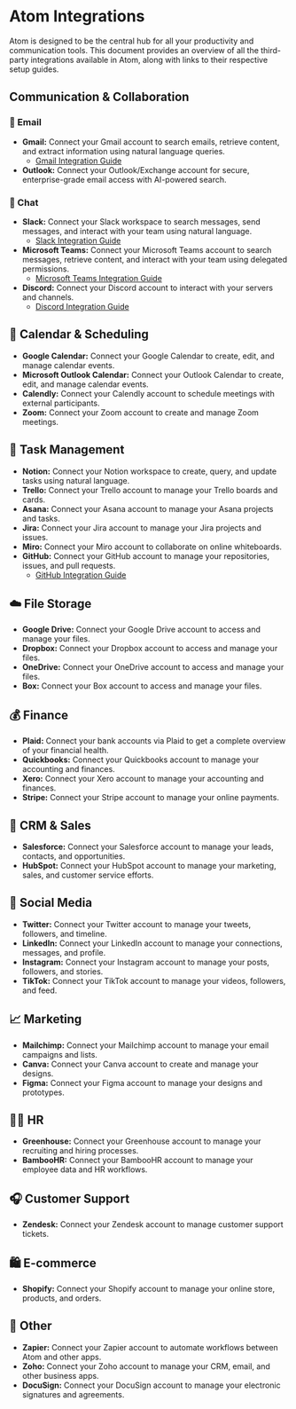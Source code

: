 # Atom Integrations

Atom is designed to be the central hub for all your productivity and communication tools. This document provides an overview of all the third-party integrations available in Atom, along with links to their respective setup guides.

## Communication & Collaboration

### 📧 Email
*   **Gmail:** Connect your Gmail account to search emails, retrieve content, and extract information using natural language queries.
    *   [Gmail Integration Guide](./gmail_integration_guide.md)
*   **Outlook:** Connect your Outlook/Exchange account for secure, enterprise-grade email access with AI-powered search.

### 💬 Chat
*   **Slack:** Connect your Slack workspace to search messages, send messages, and interact with your team using natural language.
    *   [Slack Integration Guide](./slack_integration_guide.md)
*   **Microsoft Teams:** Connect your Microsoft Teams account to search messages, retrieve content, and interact with your team using delegated permissions.
    *   [Microsoft Teams Integration Guide](./msteams_integration_guide.md)
*   **Discord:** Connect your Discord account to interact with your servers and channels.
    *   [Discord Integration Guide](./discord_integration_guide.md)

## 📅 Calendar & Scheduling
*   **Google Calendar:** Connect your Google Calendar to create, edit, and manage calendar events.
*   **Microsoft Outlook Calendar:** Connect your Outlook Calendar to create, edit, and manage calendar events.
*   **Calendly:** Connect your Calendly account to schedule meetings with external participants.
*   **Zoom:** Connect your Zoom account to create and manage Zoom meetings.

## 📝 Task Management
*   **Notion:** Connect your Notion workspace to create, query, and update tasks using natural language.
*   **Trello:** Connect your Trello account to manage your Trello boards and cards.
*   **Asana:** Connect your Asana account to manage your Asana projects and tasks.
*   **Jira:** Connect your Jira account to manage your Jira projects and issues.
*   **Miro:** Connect your Miro account to collaborate on online whiteboards.
*   **GitHub:** Connect your GitHub account to manage your repositories, issues, and pull requests.
    *   [GitHub Integration Guide](./github_integration_guide.md)

## ☁️ File Storage
*   **Google Drive:** Connect your Google Drive account to access and manage your files.
*   **Dropbox:** Connect your Dropbox account to access and manage your files.
*   **OneDrive:** Connect your OneDrive account to access and manage your files.
*   **Box:** Connect your Box account to access and manage your files.

## 💰 Finance
*   **Plaid:** Connect your bank accounts via Plaid to get a complete overview of your financial health.
*   **Quickbooks:** Connect your Quickbooks account to manage your accounting and finances.
*   **Xero:** Connect your Xero account to manage your accounting and finances.
*   **Stripe:** Connect your Stripe account to manage your online payments.

## 👔 CRM & Sales
*   **Salesforce:** Connect your Salesforce account to manage your leads, contacts, and opportunities.
*   **HubSpot:** Connect your HubSpot account to manage your marketing, sales, and customer service efforts.

## 📱 Social Media
*   **Twitter:** Connect your Twitter account to manage your tweets, followers, and timeline.
*   **LinkedIn:** Connect your LinkedIn account to manage your connections, messages, and profile.
*   **Instagram:** Connect your Instagram account to manage your posts, followers, and stories.
*   **TikTok:** Connect your TikTok account to manage your videos, followers, and feed.

## 📈 Marketing
*   **Mailchimp:** Connect your Mailchimp account to manage your email campaigns and lists.
*   **Canva:** Connect your Canva account to create and manage your designs.
*   **Figma:** Connect your Figma account to manage your designs and prototypes.

## 👩‍💼 HR
*   **Greenhouse:** Connect your Greenhouse account to manage your recruiting and hiring processes.
*   **BambooHR:** Connect your BambooHR account to manage your employee data and HR workflows.

## 🎧 Customer Support
*   **Zendesk:** Connect your Zendesk account to manage customer support tickets.

## 🛍️ E-commerce
*   **Shopify:** Connect your Shopify account to manage your online store, products, and orders.

## 🚀 Other
*   **Zapier:** Connect your Zapier account to automate workflows between Atom and other apps.
*   **Zoho:** Connect your Zoho account to manage your CRM, email, and other business apps.
*   **DocuSign:** Connect your DocuSign account to manage your electronic signatures and agreements.
